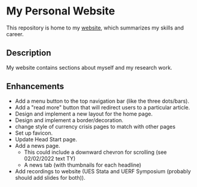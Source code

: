 # My Personal Website
This repository is home to my [website](daviddyu.com), which summarizes my skills and career.
## Description
My website contains sections about myself and my research work.
## Enhancements
- Add a menu button to the top navigation bar (like the three dots/bars).
- Add a "read more" button that will redirect users to a particular article.
- Design and implement a new layout for the home page.
- Design and implement a border/decoration.
- change style of currency crisis pages to match with other pages
- Set up favicon. 
- Update Head Start page.
- Add a news page.
  - This could include a downward chevron for scrolling (see 02/02/2022 text TY)
  - A news tab (with thumbnails for each headline)
- Add recordings to website (UES Stata and UERF Symposium (probably should add slides for both)).
